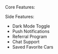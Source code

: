 Core Features:

Side Features:
- Dark Mode Toggle
- Push Notifications
- Referral Program
- Chat Support
- Saved Favorite Cars
